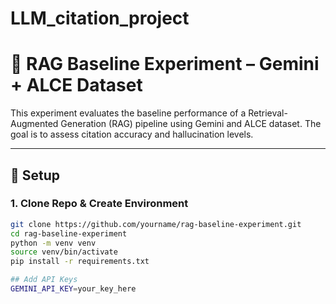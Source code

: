 # LLM_citation_project
# 🧠 RAG Baseline Experiment – Gemini + ALCE Dataset

This experiment evaluates the baseline performance of a Retrieval-Augmented Generation (RAG) pipeline using Gemini and ALCE dataset. The goal is to assess citation accuracy and hallucination levels.

---

## 🔧 Setup

### 1. Clone Repo & Create Environment

```bash
git clone https://github.com/yourname/rag-baseline-experiment.git
cd rag-baseline-experiment
python -m venv venv
source venv/bin/activate
pip install -r requirements.txt

## Add API Keys
GEMINI_API_KEY=your_key_here
